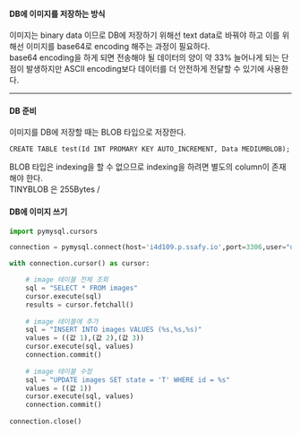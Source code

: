 #### DB에 이미지를 저장하는 방식      

이미지는 binary data 이므로 DB에 저장하기 위해선 text data로 바꿔야 하고 이를 위해선 이미지를 base64로 encoding 해주는 과정이 필요하다.    
base64 encoding을 하게 되면 전송해야 될 데이터의 양이 약 33% 늘어나게 되는 단점이 발생하지만 ASCII encoding보다 데이터를 더 안전하게 전달할 수 있기에 사용한다.    

***        

#### DB 준비

이미지를 DB에 저장할 때는 BLOB 타입으로 저장한다.    

```MySQL
CREATE TABLE test(Id INT PROMARY KEY AUTO_INCREMENT, Data MEDIUMBLOB);
```

BLOB 타입은 indexing을 할 수 없으므로 indexing을 하려면 별도의 column이 존재해야 한다.    
TINYBLOB 은 255Bytes / 

#### DB에 이미지 쓰기       

```python
import pymysql.cursors

connection = pymysql.connect(host='i4d109.p.ssafy.io',port=3306,user="user",password="pwd",db="A", cursorclass=pymysql.cursors.DictCursor)

with connection.cursor() as cursor:

	# image 테이블 전체 조회
	sql = "SELECT * FROM images"
	cursor.execute(sql)
	results = cursor.fetchall()
    
	# image 테이블에 추가
	sql = "INSERT INTO images VALUES (%s,%s,%s)"
	values = ((값 1),(값 2),(값 3))
	cursor.execute(sql, values)
	connection.commit()
    
	# image 테이블 수정
	sql = "UPDATE images SET state = 'T' WHERE id = %s"
	values = ((값 1))
	cursor.execute(sql, values)
	connection.commit()
    
connection.close()
```
